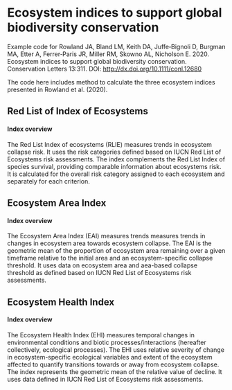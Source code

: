 # Ecosystem indices to support global biodiversity conservation

Example code for Rowland JA, Bland LM, Keith DA, Juffe‐Bignoli D, Burgman MA, Etter A, Ferrer‐Paris JR, Miller RM, Skowno AL, Nicholson E. 2020. Ecosystem indices to support global biodiversity conservation. Conservation Letters 13:311. DOI: http://dx.doi.org/10.1111/conl.12680

The code here includes method to calculate the three ecosystem indices presented in Rowland et al. (2020).

## Red List of Index of Ecosystems
#### Index overview
The Red List Index of ecosystems (RLIE) measures trends in ecosystem collapse risk. It uses the risk categories defined based on IUCN Red List of Ecosystems risk assessments. The index complements the Red List Index of species survival, providing comparable information about ecosystems risk. It is calculated for the overall risk category assigned to each ecosystem and separately for each criterion.

## Ecosystem Area Index
#### Index overview
The Ecosystem Area Index (EAI) measures trends measures trends in changes in ecosystem area towards ecosystem collapse. The EAI is the geometric mean of the proportion of ecosystem area remaining over a given timeframe relative to the initial area and an ecosystem-specific collapse threshold. It uses data on ecosystem area and aea-based collapse threshold as defined based on IUCN Red List of Ecosystems risk assessments.

## Ecosystem Health Index
#### Index overview
The Ecosystem Health Index (EHI) measures temporal changes in environmental conditions and biotic processes/interactions (hereafter collectively, ecological processes). The EHI uses relative severity of change in ecosystem-specific ecological variables and extent of the ecosystem affected to quantify transitions towards or away from ecosystem collapse. The index represents the geometric mean of the relative value of decline. It uses data defined in IUCN Red List of Ecosystems risk assessments.
